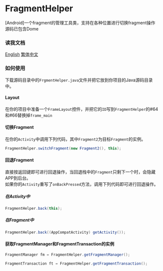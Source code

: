 # FragmentHelper
[Android]一个fragment的管理工具类，支持在各种位置进行切换fragment操作  
源码已包含Dome
### 读我文档
[English](/README-EN.md) [繁体中文](/README-TW.md)
### 如何使用
下载源码目录中的```FrgmentHelper.java```文件并把它放到你项目的Java源码目录中。
#### Layout
在你的项目中准备一个```FrameLayout```控件，并把它的```ID```写到```FragmentHelper```的#64和#66替换掉```frame_main```
#### 切换Fragment
在你的```Activity```中调用下列代码，其中```Fragment2```为目标```Fragment```的实例。
```Java
FragmentHelper.switchFragment(new Fragment2(), this);
```
#### 回退Fragment
直接按返回键即可进行回退操作，当回退栈中的```Fragment```只剩下一个时，会隐藏APP到后台。  
如果你的```Activity```重写了```onBackPressed```方法，调用下列代码即可进行回退操作。
##### 在Activity中
```Java
FragmentHelper.back(this);
```
##### 在Fragment中
```Java
FragmentHelper.back((AppCompatActivity) getActivity());
```
#### 获取FragmentManager和FragmentTransaction的实例
```Java
FragmentManager fm = FragmentHelper.getFragmentManager();

FragmentTransaction ft = FragmentHelper.getFragmentTransaction();
```
